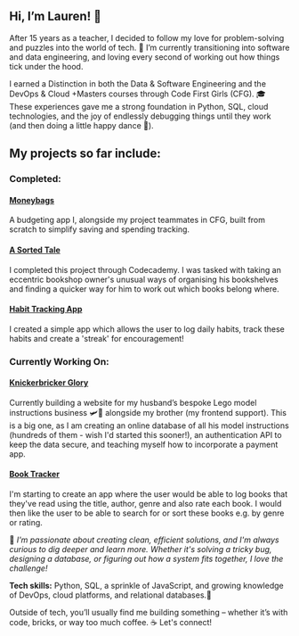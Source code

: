 ## Hi, I’m Lauren! 👋

After 15 years as a teacher, I decided to follow my love for problem-solving and puzzles into the world of tech. 🧩 I’m currently transitioning into software and data engineering, and loving every second of working out how things tick under the hood.

I earned a Distinction in both the Data & Software Engineering and the DevOps & Cloud +Masters courses through Code First Girls (CFG). 🎓 These experiences gave me a strong foundation in Python, SQL, cloud technologies, and the joy of endlessly debugging things until they work (and then doing a little happy dance 💃).

## My projects so far include:

### Completed:

#### **<ins>Moneybags</ins>**
A budgeting app I, alongside my project teammates in CFG, built from scratch to simplify saving and spending tracking.

#### **<ins>A Sorted Tale</ins>**
I completed this project through Codecademy. I was tasked with taking an eccentric bookshop owner's unusual ways of organising his bookshelves and finding a quicker way for him to work out which books belong where.

#### **<ins>Habit Tracking App</ins>**
I created a simple app which allows the user to log daily habits, track these habits and create a 'streak' for encouragement!

### Currently Working On:

#### **<ins>Knickerbricker Glory</ins>**
Currently building a website for my husband’s bespoke Lego model instructions business 🛩️🚂 alongside my brother (my frontend support). This is a big one, as I am creating an online database of all his model instructions (hundreds of them - wish I'd started this sooner!), an authentication API to keep the data secure, and teaching myself how to incorporate a payment app.

#### **<ins>Book Tracker</ins>**
I'm starting to create an app where the user would be able to log books that they've read using the title, author, genre and also rate each book. I would then like the user to be able to search for or sort these books e.g. by genre or rating.



🫠 *I'm passionate about creating clean, efficient solutions, and I'm always curious to dig deeper and learn more. Whether it's solving a tricky bug, designing a database, or figuring out how a system fits together, I love the challenge!*

**Tech skills:** Python, SQL, a sprinkle of JavaScript, and growing knowledge of DevOps, cloud platforms, and relational databases.🫠

Outside of tech, you’ll usually find me building something – whether it’s with code, bricks, or way too much coffee. ☕ Let's connect!
